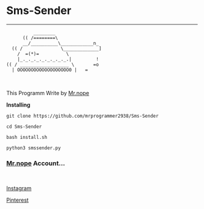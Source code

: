 # Sms-Sender
<hr>

```
          ________  
      (( /========\
      __/__________\____________n_
  (( /              \_____________]
    /  =(*)=          \
    |_._._._._._._._._.|         !
(( / __________________ \       =o
  | OOOOOOOOOOOOOOOOOOO0 |   = 
```
<br>

This Programm Write by [Mr.nope](https://github.com/mrprogrammer2938)
<br>

**Installing**
```
git clone https://github.com/mrprogrammer2938/Sms-Sender

cd Sms-Sender

bash install.sh

python3 smssender.py
```


### [Mr.nope](https://github.com/mrprogrammer2938) Account...
<br>

[Instagram](https://instagram.com/mr.programmer2938)

[Pinterest](https://www.pinterest.com/mrprogrammer2938)